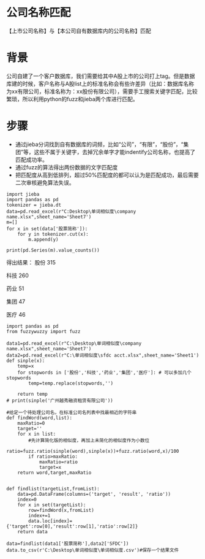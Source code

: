 # 公司名称匹配
【上市公司名称】与【本公司自有数据库内的公司名称】匹配
# 背景
公司自建了一个客户数据库，我们需要给其中A股上市的公司打上tag。但是数据库建的时候，客户名称与A股list上的标准名称会有些许差异（比如：数据库名称为xx有限公司，标准名称为：xx股份有限公司），需要手工搜索关键字匹配，比较繁琐，所以利用python的fuzz和jieba两个库进行匹配。
# 步骤
- 通过jieba分词找到自有数据库的词频，比如“公司”，“有限”，“股份”，“集团”等，这些不属于关键字，去掉冗余单字才能indentify公司名称，也提高了匹配成功率。
- 通过fuzz的算法得出两份数据的文字匹配度
- 把匹配度从高到低排列，超过50%匹配度的都可以认为是匹配成功，最后需要二次审核避免算法失误。
```
import jieba
import pandas as pd
tokenizer = jieba.dt
data=pd.read_excel(r"C:Desktop\单词相似度\company name.xlsx",sheet_name='Sheet7')
m=[]
for x in set(data['股票简称']):
    for y in tokenizer.cut(x):
        m.append(y)
 
print(pd.Series(m).value_counts())
```
得出结果：
股份    315  

科技    260  

药业     51  

集团     47  

医疗     46
```
import pandas as pd
from fuzzywuzzy import fuzz
 
data1=pd.read_excel(r"C:\Desktop\单词相似度\company name.xlsx",sheet_name='Sheet7')
data2=pd.read_excel(r"C:\单词相似度\sfdc acct.xlsx",sheet_name='Sheet1')
def sinple(x):
    temp=x
    for stopwords in ['股份','科技','药业','集团','医疗']: # 可以多加几个stopwords
        temp=temp.replace(stopwords,'')
    
    return temp
# print(sinple('广州越秀融资租赁有限公司'))
 
#给定一个待处理公司名，在标准公司名列表中找最相近的字符串
def findWord(word,list):
    maxRatio=0
    target=''
    for x in list:
        #先计算简化版的相似度，再加上未简化的相似度作为小数位
        ratio=fuzz.ratio(sinple(word),sinple(x))+fuzz.ratio(word,x)/100
        if ratio>maxRatio:
            maxRatio=ratio
            target=x
    return word,target,maxRatio


def findlist(targetList,fromList):
    data=pd.DataFrame(columns=('target', 'result', 'ratio'))
    index=0
    for x in set(targetList):
        row=findWord(x,fromList)
        index+=1
        data.loc[index]={'target':row[0],'result':row[1],'ratio':row[2]}
    return data
 
data=findlist(data1['股票简称'],data2['SFDC'])
data.to_csv(r'C:\Desktop\单词相似度\单词相似度.csv')#保存一个结果文件
```
